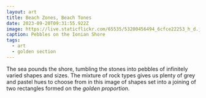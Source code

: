 ```yaml
---
layout: art
title: Beach Zones, Beach Tones
date: 2023-09-20T09:31:55.922Z
image: https://live.staticflickr.com/65535/53200456494_6cfce22253_h_d.jpg
caption: Pebbles on the Ionian Shore
tags:
  - art
  - golden section
---
```

The sea pounds the shore, tumbling the stones into pebbles of infinitely varied shapes and sizes. The mixture of rock types gives us plenty of grey and pastel hues to choose from in this image of shapes set into a joining of two rectangles formed on the *golden proportion*.